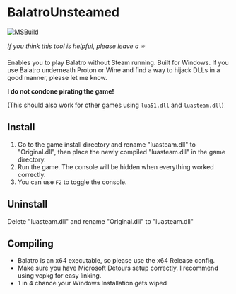 # BalatroUnsteamed 
[![MSBuild](https://github.com/sam-k0/BalatroUnsteamed/actions/workflows/msbuild.yml/badge.svg)](https://github.com/sam-k0/BalatroUnsteamed/actions/workflows/msbuild.yml)

*If you think this tool is helpful, please leave a ⭐️*

Enables you to play Balatro without Steam running.
Built for Windows. If you use Balatro underneath Proton or Wine and find a way to hijack DLLs in a good manner, please let me know.

**I do not condone pirating the game!**

(This should also work for other games using `lua51.dll` and `luasteam.dll`)
## Install
1) Go to the game install directory and rename "luasteam.dll" to "Original.dll", then place the newly compiled "luasteam.dll" in the game directory.
2) Run the game. The console will be hidden when everything worked correctly.
3) You can use `F2` to toggle the console.

## Uninstall

Delete "luasteam.dll" and rename "Original.dll" to "luasteam.dll"

## Compiling
- Balatro is an x64 executable, so please use the x64 Release config.
- Make sure you have Microsoft Detours setup correctly. I recommend using vcpkg for easy linking.
- 1 in 4 chance your Windows Installation gets wiped
